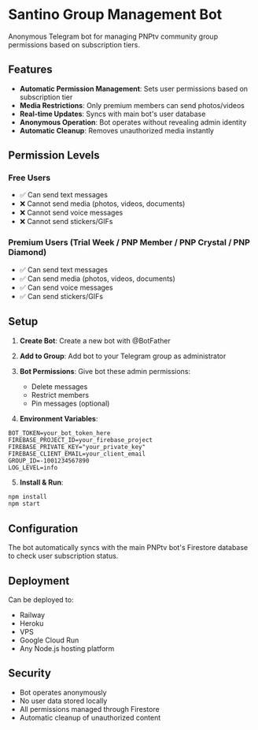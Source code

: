 # Santino Group Management Bot

Anonymous Telegram bot for managing PNPtv community group permissions based on subscription tiers.

## Features

- **Automatic Permission Management**: Sets user permissions based on subscription tier
- **Media Restrictions**: Only premium members can send photos/videos
- **Real-time Updates**: Syncs with main bot's user database
- **Anonymous Operation**: Bot operates without revealing admin identity
- **Automatic Cleanup**: Removes unauthorized media instantly

## Permission Levels

### Free Users
- ✅ Can send text messages
- ❌ Cannot send media (photos, videos, documents)
- ❌ Cannot send voice messages
- ❌ Cannot send stickers/GIFs

### Premium Users (Trial Week / PNP Member / PNP Crystal / PNP Diamond)
- ✅ Can send text messages
- ✅ Can send media (photos, videos, documents)
- ✅ Can send voice messages
- ✅ Can send stickers/GIFs

## Setup

1. **Create Bot**: Create a new bot with @BotFather
2. **Add to Group**: Add bot to your Telegram group as administrator
3. **Bot Permissions**: Give bot these admin permissions:
   - Delete messages
   - Restrict members
   - Pin messages (optional)

4. **Environment Variables**:
```env
BOT_TOKEN=your_bot_token_here
FIREBASE_PROJECT_ID=your_firebase_project
FIREBASE_PRIVATE_KEY="your_private_key"
FIREBASE_CLIENT_EMAIL=your_client_email
GROUP_ID=-1001234567890
LOG_LEVEL=info
```

5. **Install & Run**:
```bash
npm install
npm start
```

## Configuration

The bot automatically syncs with the main PNPtv bot's Firestore database to check user subscription status.

## Deployment

Can be deployed to:
- Railway
- Heroku  
- VPS
- Google Cloud Run
- Any Node.js hosting platform

## Security

- Bot operates anonymously
- No user data stored locally
- All permissions managed through Firestore
- Automatic cleanup of unauthorized content